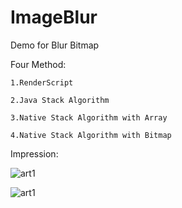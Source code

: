 ImageBlur
=========

Demo for Blur Bitmap 

Four Method:

    1.RenderScript
    
    2.Java Stack Algorithm
    
    3.Native Stack Algorithm with Array
    
    4.Native Stack Algorithm with Bitmap


Impression:


![art1](https://github.com/Ryfthink/ImageBlur/tree/master/arts/snipper.jpg)

![art1](https://github.com/Ryfthink/ImageBlur/tree/master/arts/snipper_blured.png)
